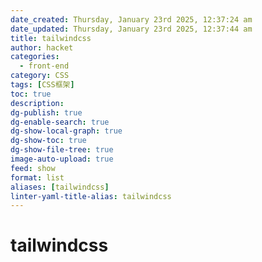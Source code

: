 ```yaml
---
date_created: Thursday, January 23rd 2025, 12:37:24 am
date_updated: Thursday, January 23rd 2025, 12:37:44 am
title: tailwindcss
author: hacket
categories:
  - front-end
category: CSS
tags: [CSS框架]
toc: true
description: 
dg-publish: true
dg-enable-search: true
dg-show-local-graph: true
dg-show-toc: true
dg-show-file-tree: true
image-auto-upload: true
feed: show
format: list
aliases: [tailwindcss]
linter-yaml-title-alias: tailwindcss
---
```


# tailwindcss
